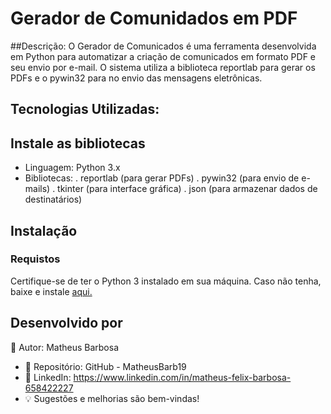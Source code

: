 # Gerador de Comunidados em PDF

##Descrição:
O Gerador de Comunicados é uma ferramenta desenvolvida em Python para automatizar a criação de comunicados em formato PDF e seu envio por e-mail. O sistema utiliza a biblioteca reportlab para gerar os PDFs e o pywin32 para no envio das mensagens eletrônicas.

## Tecnologias Utilizadas:

## Instale as bibliotecas

- Linguagem: Python 3.x
- Bibliotecas:
     . reportlab (para gerar PDFs)
     . pywin32 (para envio de e-mails)
     . tkinter (para interface gráfica)
     . json (para armazenar dados de destinatários)
  
## Instalação
###  Requistos
Certifique-se de ter o Python 3 instalado em sua máquina. Caso não tenha, baixe e instale <a href="https://www.python.org/downloads/">aqui.</a>

## Desenvolvido por

📌 Autor: Matheus Barbosa
- 🔗 Repositório: GitHub - MatheusBarb19
- 🔗 LinkedIn: https://www.linkedin.com/in/matheus-felix-barbosa-658422227
- 💡 Sugestões e melhorias são bem-vindas!
